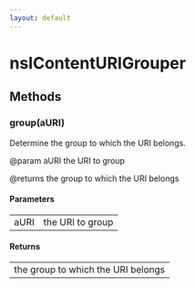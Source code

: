 ```yaml
---
layout: default
---
```


# nsIContentURIGrouper #

## Methods ##

### group(aURI) ###
  
Determine the group to which the URI belongs.  
  
@param    aURI       the URI to group  
  
@returns  the group to which the URI belongs  
  

#### Parameters ####

<table>

<tr>
<td>aURI</td>
<td>the URI to group  
</td>
</tr>

</table>

#### Returns ####

<table>

<tr>
<td>the group to which the URI belongs  
</td>
</tr>

</table>
